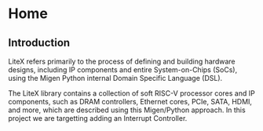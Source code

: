 # Home

## Introduction

LiteX refers primarily to the process of defining and building hardware designs, including IP components and entire System-on-Chips (SoCs), using the Migen Python internal Domain Specific Language (DSL).

The LiteX library contains a collection of soft RISC-V processor cores and IP components, such as DRAM controllers, Ethernet cores, PCIe, SATA, HDMI, and more, which are described using this Migen/Python approach. In this project we are targetting adding an Interrupt Controller.

